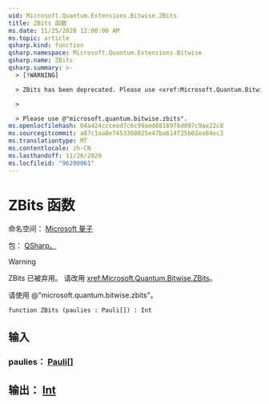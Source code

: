 ```yaml
---
uid: Microsoft.Quantum.Extensions.Bitwise.ZBits
title: ZBits 函数
ms.date: 11/25/2020 12:00:00 AM
ms.topic: article
qsharp.kind: function
qsharp.namespace: Microsoft.Quantum.Extensions.Bitwise
qsharp.name: ZBits
qsharp.summary: >-
  > [!WARNING]

  > ZBits has been deprecated. Please use <xref:Microsoft.Quantum.Bitwise.ZBits> instead.

  >

  > Please use @"microsoft.quantum.bitwise.zbits".
ms.openlocfilehash: 04a424ccceed7c6c99aed08169f6d097c9ae22c8
ms.sourcegitcommit: a87c1aa8e7453360025e47ba614f25b02ea84ec3
ms.translationtype: MT
ms.contentlocale: zh-CN
ms.lasthandoff: 11/26/2020
ms.locfileid: "96200061"
---
```

# <a name="zbits-function"></a>ZBits 函数

命名空间： [Microsoft 量子](xref:Microsoft.Quantum.Extensions.Bitwise)

包： [QSharp。](https://nuget.org/packages/Microsoft.Quantum.QSharp.Core)


> [!WARNING]
> ZBits 已被弃用。 请改用 <xref:Microsoft.Quantum.Bitwise.ZBits>。
>
> 请使用 @"microsoft.quantum.bitwise.zbits"。



```qsharp
function ZBits (paulies : Pauli[]) : Int
```


## <a name="input"></a>输入

### <a name="paulies--pauli"></a>paulies： [Pauli](xref:microsoft.quantum.lang-ref.pauli)[]





## <a name="output--int"></a>输出： [Int](xref:microsoft.quantum.lang-ref.int)

